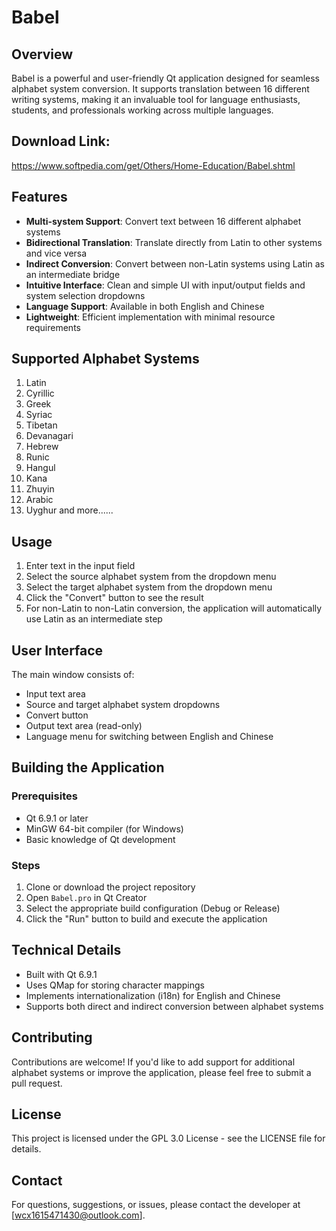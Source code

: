 # Babel

## Overview
Babel is a powerful and user-friendly Qt application designed for seamless alphabet system conversion. It supports translation between 16 different writing systems, making it an invaluable tool for language enthusiasts, students, and professionals working across multiple languages.

## Download Link:
https://www.softpedia.com/get/Others/Home-Education/Babel.shtml

## Features
- **Multi-system Support**: Convert text between 16 different alphabet systems
- **Bidirectional Translation**: Translate directly from Latin to other systems and vice versa
- **Indirect Conversion**: Convert between non-Latin systems using Latin as an intermediate bridge
- **Intuitive Interface**: Clean and simple UI with input/output fields and system selection dropdowns
- **Language Support**: Available in both English and Chinese
- **Lightweight**: Efficient implementation with minimal resource requirements

## Supported Alphabet Systems
1. Latin
2. Cyrillic
3. Greek
4. Syriac
5. Tibetan
6. Devanagari
7. Hebrew
9. Runic
12. Hangul
13. Kana
14. Zhuyin
15. Arabic
16. Uyghur
    and more......
## Usage
1. Enter text in the input field
2. Select the source alphabet system from the dropdown menu
3. Select the target alphabet system from the dropdown menu
4. Click the "Convert" button to see the result
5. For non-Latin to non-Latin conversion, the application will automatically use Latin as an intermediate step

## User Interface
The main window consists of:
- Input text area
- Source and target alphabet system dropdowns
- Convert button
- Output text area (read-only)
- Language menu for switching between English and Chinese

## Building the Application
### Prerequisites
- Qt 6.9.1 or later
- MinGW 64-bit compiler (for Windows)
- Basic knowledge of Qt development

### Steps
1. Clone or download the project repository
2. Open `Babel.pro` in Qt Creator
3. Select the appropriate build configuration (Debug or Release)
4. Click the "Run" button to build and execute the application

## Technical Details
- Built with Qt 6.9.1
- Uses QMap for storing character mappings
- Implements internationalization (i18n) for English and Chinese
- Supports both direct and indirect conversion between alphabet systems

## Contributing
Contributions are welcome! If you'd like to add support for additional alphabet systems or improve the application, please feel free to submit a pull request.

## License
This project is licensed under the GPL 3.0 License - see the LICENSE file for details.

## Contact
For questions, suggestions, or issues, please contact the developer at [wcx1615471430@outlook.com].
        
